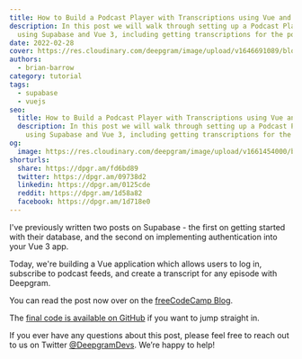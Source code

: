 ```yaml
---
title: How to Build a Podcast Player with Transcriptions using Vue and Supabase
description: In this post we will walk through setting up a Podcast Player app
  using Supabase and Vue 3, including getting transcriptions for the podcasts.
date: 2022-02-28
cover: https://res.cloudinary.com/deepgram/image/upload/v1646691089/blog/2022/02/supabase-podcast-player-vue/Build-Podcast-Player-app-w-transcriptions-using-Vue-Supabase%402x.jpg
authors:
  - brian-barrow
category: tutorial
tags:
  - supabase
  - vuejs
seo:
  title: How to Build a Podcast Player with Transcriptions using Vue and Supabase
  description: In this post we will walk through setting up a Podcast Player app
    using Supabase and Vue 3, including getting transcriptions for the podcasts.
og:
  image: https://res.cloudinary.com/deepgram/image/upload/v1661454000/blog/supabase-podcast-player-vue/ograph.png
shorturls:
  share: https://dpgr.am/fd6bd89
  twitter: https://dpgr.am/09738d2
  linkedin: https://dpgr.am/0125cde
  reddit: https://dpgr.am/1d58a82
  facebook: https://dpgr.am/1d718e0
---
```

I've previously written two posts on Supabase - the first on getting started with their database, and the second on implementing authentication into your Vue 3 app.

Today, we're building a Vue application which allows users to log in, subscribe to podcast feeds, and create a transcript for any episode with Deepgram.

You can read the post now over on the [freeCodeCamp Blog](https://www.freecodecamp.org/news/build-a-podcast-player-with-transcriptions-using-vue-supabase/).

The [final code is available on GitHub](https://github.com/briancbarrow/vue-supabase-auth/tree/final-podcast-feed-transcriptions) if you want to jump straight in.

If you ever have any questions about this post, please feel free to reach out to us on Twitter [@DeepgramDevs](https://twitter.com/DeepgramDevs). We’re happy to help!